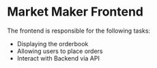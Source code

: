 # Market Maker Frontend
The frontend is responsible for the following tasks:
- Displaying the orderbook
- Allowing users to place orders
- Interact with Backend via API